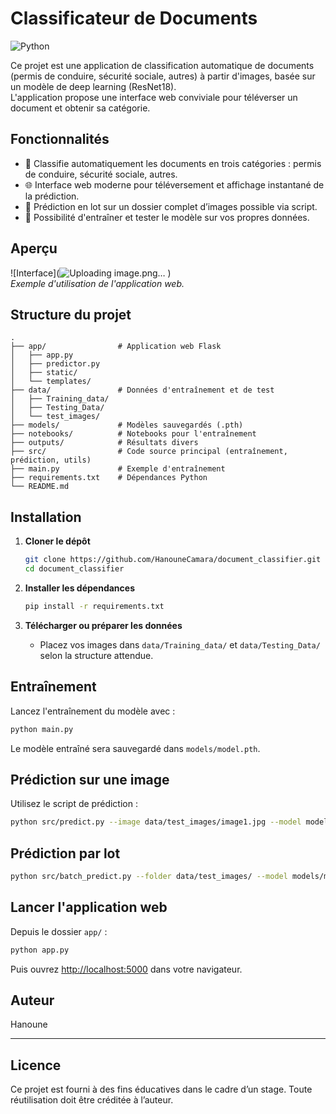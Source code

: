 # Classificateur de Documents
![Python](https://img.shields.io/badge/python-3.9+-blue)


Ce projet est une application de classification automatique de documents (permis de conduire, sécurité sociale, autres) à partir d'images, basée sur un modèle de deep learning (ResNet18).  
L'application propose une interface web conviviale pour téléverser un document et obtenir sa catégorie.

## Fonctionnalités

- 📄 Classifie automatiquement les documents en trois catégories : permis de conduire, sécurité sociale, autres.
- 🌐 Interface web moderne pour téléversement et affichage instantané de la prédiction.
- 📁 Prédiction en lot sur un dossier complet d’images possible via script.
- 🧠 Possibilité d'entraîner et tester le modèle sur vos propres données.

## Aperçu

![Interface](![Uploading image.png…]()
)  
*Exemple d'utilisation de l'application web.*



## Structure du projet

```
.
├── app/                # Application web Flask
│   ├── app.py
│   ├── predictor.py
│   ├── static/
│   └── templates/
├── data/               # Données d'entraînement et de test
│   ├── Training_data/
│   ├── Testing_Data/
│   └── test_images/
├── models/             # Modèles sauvegardés (.pth)
├── notebooks/          # Notebooks pour l'entraînement
├── outputs/            # Résultats divers
├── src/                # Code source principal (entraînement, prédiction, utils)
├── main.py             # Exemple d'entraînement
├── requirements.txt    # Dépendances Python
└── README.md
```

## Installation

1. **Cloner le dépôt**
   ```sh
   git clone https://github.com/HanouneCamara/document_classifier.git
   cd document_classifier
   ```

2. **Installer les dépendances**
   ```sh
   pip install -r requirements.txt
   ```

3. **Télécharger ou préparer les données**
   - Placez vos images dans `data/Training_data/` et `data/Testing_Data/` selon la structure attendue.

## Entraînement

Lancez l'entraînement du modèle avec :

```sh
python main.py
```

Le modèle entraîné sera sauvegardé dans `models/model.pth`.

## Prédiction sur une image

Utilisez le script de prédiction :

```sh
python src/predict.py --image data/test_images/image1.jpg --model models/model.pth
```

## Prédiction par lot

```sh
python src/batch_predict.py --folder data/test_images/ --model models/model.pth
```

## Lancer l'application web

Depuis le dossier `app/` :

```sh
python app.py
```

Puis ouvrez [http://localhost:5000](http://localhost:5000) dans votre navigateur.

## Auteur

Hanoune

---

## Licence

Ce projet est fourni à des fins éducatives dans le cadre d’un stage. Toute réutilisation doit être créditée à l’auteur.
